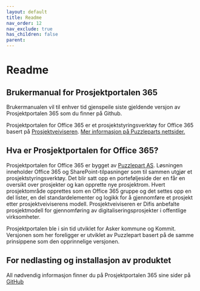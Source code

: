 ```yaml
---
layout: default
title: Readme
nav_order: 12
nav_exclude: true
has_children: false
parent:
---
```


# Readme
## Brukermanual for Prosjektportalen 365

Brukermanualen vil til enhver tid gjenspeile siste gjeldende versjon av Prosjektportalen 365 som du finner på Github.

Prosjektportalen for Office 365 er et prosjektstyringsverktøy for Office 365 basert på <a href="http://prosjektveiviseren.no">Prosjektveiviseren</a>. <a href="http://www.puzzlepart.com/prosjektportalen-365/">Mer informasjon på Puzzleparts nettsider.</a>

## Hva er Prosjektportalen for Office 365?

Prosjektportalen for Office 365 er bygget av <a href="http://www.puzzlepart.com">Puzzlepart AS</a>. Løsningen inneholder Office 365 og SharePoint-tilpasninger som til sammen utgjør et prosjektstyringsverktøy. Det blir satt opp en porteføljeside der en får en oversikt over prosjekter og kan opprette nye prosjektrom. Hvert prosjektområde opprettes som en Office 365 gruppe og det settes opp en del lister, en del standardelementer og logikk for å gjennomføre et prosjekt etter prosjektveiviserens modell. Prosjektveiviseren er Difis anbefalte prosjektmodell for gjennomføring av digitaliseringsprosjekter i offentlige virksomheter.

Prosjektportalen ble i sin tid utviklet for Asker kommune og Kommit. Versjonen som her foreligger er utviklet av Puzzlepart basert på de samme prinsippene som den opprinnelige versjonen.

## For nedlasting og installasjon av produktet

All nødvendig informasjon finner du på Prosjektportalen 365 sine sider på [GitHub](http://github.com/Puzzlepart/prosjektportalen365)
